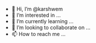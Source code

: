 - 👋 Hi, I’m @karshwem
- 👀 I’m interested in ...
- 🌱 I’m currently learning ...
- 💞️ I’m looking to collaborate on ...
- 📫 How to reach me ...

<!---
karshwem/karshwem is a ✨ special ✨ repository because its `README.md` (this file) appears on your GitHub profile.
You can click the Preview link to take a look at your changes.
--->
